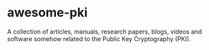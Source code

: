 # awesome-pki
A collection of articles, manuals, research papers, blogs, videos and software somehow related to the Public Key Cryptography (PKI).
